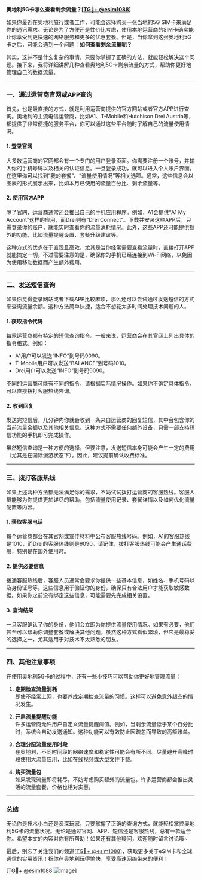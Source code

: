 **奥地利5G卡怎么查看剩余流量？[[TG💪+ @esim1088](https://t.me/s/esim1088)]**

如果你最近在奥地利旅行或者工作，可能会选择购买一张当地的5G SIM卡来满足你的通讯需求。无论是为了方便还是性价比考虑，使用本地运营商的SIM卡确实能让你享受到更快速的网络服务和更多的优惠套餐。但是，当你拿到这张奥地利5G卡之后，可能会遇到一个问题：**如何查看剩余流量呢？**

其实，这并不是什么复杂的事情，只要你掌握了正确的方法，就能轻松解决这个问题。接下来，我将详细讲解几种查看奥地利5G卡剩余流量的方式，帮助你更好地管理自己的数据流量。

---

### **一、通过运营商官网或APP查询**
首先，也是最直接的方式，就是利用运营商提供的官方网站或者官方APP进行查询。奥地利的主流电信运营商，比如A1、T-Mobile和Hutchison Drei Austria等，都提供了非常便捷的服务平台，你可以通过这些平台随时了解自己的流量使用情况。

#### **1. 登录官网**
大多数运营商的官网都会有一个专门的用户登录页面。你需要注册一个账号，并输入你的手机号码以及相关的认证信息。一旦登录成功，就可以进入个人账户界面，在这里你可以找到“我的套餐”、“流量使用情况”等相关选项。通常，这些信息会以图表的形式展示出来，比如本月已使用的流量百分比、剩余流量等。

#### **2. 使用官方APP**
除了官网，运营商通常还会推出自己的手机应用程序。例如，A1会提供“A1 My Account”这样的应用，而Drei则有“Drei Connect”。下载并安装这些APP后，只需登录你的账户，就能实时查看你的流量消耗情况。此外，这些APP还可能提供额外的功能，比如流量提醒设置、套餐升级建议等。

这种方式的优点在于直观且高效，尤其是当你经常需要查看流量时，直接打开APP就能搞定一切。不过需要注意的是，确保你的手机已经连接到Wi-Fi网络，以免因为使用移动数据而产生额外费用。

---

### **二、发送短信查询**
如果你觉得登录网站或者下载APP比较麻烦，那么还可以尝试通过发送短信的方式来查询流量余额。这种方法简单快捷，适合不想花太多时间处理技术问题的人。

#### **1. 获取指令代码**
每家运营商都有特定的短信查询指令。一般来说，运营商会在其官网上列出具体的指令格式。例如：
- A1用户可以发送“INFO”到号码9090。
- T-Mobile用户可以发送“BALANCE”到号码1010。
- Drei用户可以发送“INFO”到号码9090。

不同的运营商可能有不同的指令，请根据实际情况操作。如果你不确定具体指令，可以直接拨打客服热线咨询。

#### **2. 收到回复**
发送完短信后，几分钟内你就会收到一条来自运营商的回复短信，其中会包含你的当前流量余额以及其他相关信息。这种方式不需要任何额外设备，只需一部支持短信功能的手机即可完成操作。

虽然短信查询是一种方便的选择，但要注意，发送短信本身可能会产生一定的费用（尤其是在国际漫游状态下）。因此，建议提前确认收费标准。

---

### **三、拨打客服热线**
如果上述两种方法都无法满足你的需求，不妨试试拨打运营商的客服热线。客服人员能够为你提供更加详尽的帮助，包括流量使用记录、套餐详情以及如何优化流量配置等内容。

#### **1. 获取客服电话**
每个运营商都会在其官网或宣传材料中公布客服热线号码。例如，A1的客服热线是1010，而Drei的客服热线则是9090。请记住，拨打客服热线可能会产生通话费用，特别是在国外使用时。

#### **2. 提供必要信息**
拨通客服热线后，客服人员通常会要求你提供一些基本信息，如姓名、手机号码以及身份证号等。这些信息用于验证你的身份，确保只有合法用户才能获取敏感数据。如果你之前没有绑定这些信息，可能需要先完成相关设置。

#### **3. 查询结果**
一旦客服确认了你的身份，他们会立即为你提供流量使用情况。如果有必要，他们甚至可以帮助你调整套餐或解决其他问题。虽然这种方式看似繁琐，但它是最稳妥的选择之一，尤其适用于对技术不太熟悉的朋友。

---

### **四、其他注意事项**
在使用奥地利5G卡的过程中，还有一些小技巧可以帮助你更好地管理流量：

1. **定期检查流量消耗**  
   即使不经常上网，也要养成定期检查流量的习惯。这样可以避免意外超支的情况发生。

2. **开启流量提醒功能**  
   许多运营商允许用户自定义流量提醒阈值。例如，当剩余流量低于某个百分比时，系统会自动发送通知。这种功能可以有效防止因疏忽而导致的高额账单。

3. **合理分配流量使用时段**  
   在奥地利，不同时间段的网络速度和稳定性可能会有所不同。尽量避开高峰时段使用大流量应用，比如在线视频或大型文件下载。

4. **购买流量包**  
   如果发现流量即将耗尽，不妨考虑购买额外的流量包。许多运营商都会推出灵活的流量套餐，价格也相对实惠。

---

### **总结**
无论你是技术小白还是资深玩家，只要掌握了正确的查询方式，就能轻松掌控奥地利5G卡的流量状况。无论是通过官网、APP、短信还是客服热线，总有一款适合你。希望本文的内容对你有所帮助！如果还有其他疑问，欢迎随时留言讨论哦~

最后，别忘了关注我们的频道[[TG💪+ @esim1088](https://t.me/s/esim1088)]，获取更多关于eSIM卡和全球通信的实用资讯！祝你在奥地利玩得愉快，享受高速网络带来的便利！

[[TG💪+ @esim1088](https://t.me/s/esim1088) ![Image](https://i.postimg.cc/4NQfJmqS/Snipaste-2025-05-13-00-14-12.png)]